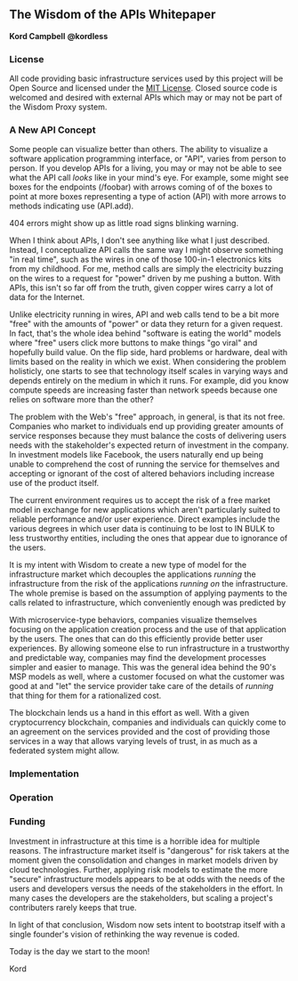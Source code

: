 ## The Wisdom of the APIs Whitepaper
**Kord Campbell**
**@kordless**

### License
All code providing basic infrastructure services used by this project will be Open Source and licensed under the [MIT License](http://opensource.org/licenses/MIT).  Closed source code is welcomed and desired with external APIs which may or may not be part of the Wisdom Proxy system.

### A New API Concept
Some people can visualize better than others. The ability to visualize a software application programming interface, or "API", varies from person to person. If you develop APIs for a living, you may or may not be able to see what the API call *looks* like in your mind's eye. For example, some might see boxes for the endpoints (/foobar) with arrows coming of of the boxes to point at more boxes representing a type of action (API) with more arrows to methods indicating use (API.add).

404 errors might show up as little road signs blinking warning.

When I think about APIs, I don't see anything like what I just described. Instead, I conceptualize API calls the same way I might observe something "in real time", such as the wires in one of those 100-in-1 electronics kits from my childhood. For me, method calls are simply the electricity buzzing on the wires to a request for "power" driven by me pushing a button. With APIs, this isn't so far off from the truth, given copper wires carry a lot of data for the Internet.

Unlike electricity running in wires, API and web calls tend to be a bit more "free" with the amounts of "power" or data they return for a given request. In fact, that's the whole idea behind "software is eating the world" models where "free" users click more buttons to make things "go viral" and hopefully build value. On the flip side, hard problems or hardware, deal with limits based on the reality in which we exist. When considering the problem holisticly, one starts to see that technology itself scales in varying ways and depends entirely on the medium in which it runs. For example, did you know compute speeds are increasing faster than network speeds because one relies on software more than the other?

The problem with the Web's "free" approach, in general, is that its not free. Companies who market to individuals end up providing greater amounts of service responses because they must balance the costs of delivering users needs with the stakeholder's expected return of investment in the company. In investment models like Facebook, the users naturally end up being unable to comprehend the cost of running the service for themselves and accepting or ignorant of the cost of altered behaviors including increase use of the product itself.

The current environment requires us to accept the risk of a free market model in exchange for new applications which aren't particularly suited to reliable performance and/or user experience. Direct examples include the various degrees in which user data is continuing to be lost to IN BULK to less trustworthy entities, including the ones that appear due to ignorance of the users.

It is my intent with Wisdom to create a new type of model for the infrastructure market which decouples the applications *running* the infrastructure from the risk of the applications *running on* the infrastructure. The whole premise is based on the assumption of applying payments to the calls related to infrastructure, which conveniently enough was predicted by 	

With microservice-type behaviors, companies visualize themselves focusing on the application creation process and the use of that application by the users. The ones that can do this efficiently provide better user experiences. By allowing someone else to run infrastructure in a trustworthy and predictable way, companies may find the development processes simpler and easier to manage. This was the general idea behind the 90's MSP models as well, where a customer focused on what the customer was good at and "let" the service provider take care of the details of *running* that thing for them for a rationalized cost.

The blockchain lends us a hand in this effort as well. With a given cryptocurrency blockchain, companies and individuals can quickly come to an agreement on the services provided and the cost of providing those services in a way that allows varying levels of trust, in as much as a federated system might allow.

### Implementation

### Operation

### Funding
Investment in infrastructure at this time is a horrible idea for multiple reasons. The infrastructure market itself is "dangerous" for risk takers at the moment given the consolidation and changes in market models driven by cloud technologies. Further, applying risk models to estimate the more "secure" infrastructure models appears to be at odds with the needs of the users and developers versus the needs of the stakeholders in the effort. In many cases the developers are the stakeholders, but scaling a project's contributers rarely keeps that true. 

In light of that conclusion, Wisdom now sets intent to bootstrap itself with a single founder's vision of rethinking the way revenue is coded. 

Today is the day we start to the moon!

Kord
